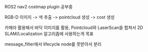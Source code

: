 ROS2 nav2 costmap plugin 공부중

RGB-D 이미지 -> 색 추출 -> pointcloud 생성 -> cost 생성

카메라 활용해서 바닥 이미지를 활용, 
Pointcloud와 LaserScan을 합쳐서 2D SLAM/Localization 알고리즘에 사용하는게 목표

message_filter에서 lifecycle node를 못받아서 분리
